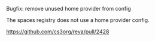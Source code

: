 Bugfix: remove unused home provider from config

The spaces registry does not use a home provider config.

https://github.com/cs3org/reva/pull/2428
